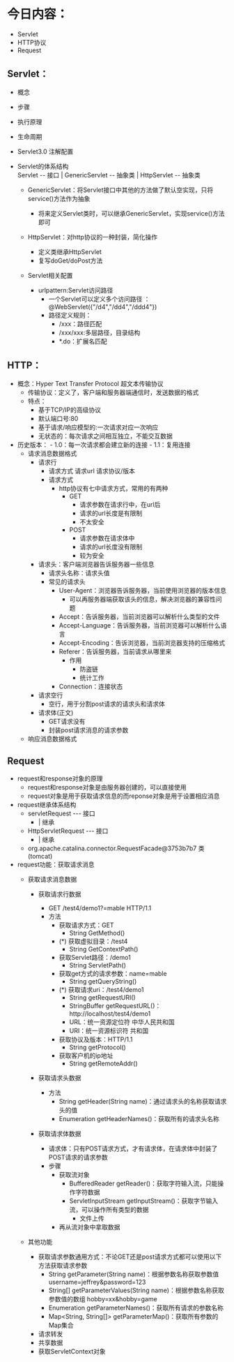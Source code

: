 # 今日内容：
- Servlet
- HTTP协议
- Request




## Servlet：
- 概念
- 步骤
- 执行原理
- 生命周期
- Servlet3.0 注解配置
- Servlet的体系结构	
    Servlet -- 接口
        |
    GenericServlet -- 抽象类
        |
    HttpServlet  -- 抽象类

    - GenericServlet：将Servlet接口中其他的方法做了默认空实现，只将service()方法作为抽象
        - 将来定义Servlet类时，可以继承GenericServlet，实现service()方法即可

    - HttpServlet：对http协议的一种封装，简化操作
        - 定义类继承HttpServlet
        - 复写doGet/doPost方法
	
	- Servlet相关配置
		- urlpattern:Servlet访问路径
			- 一个Servlet可以定义多个访问路径 ： @WebServlet({"/d4","/dd4","/ddd4"})
			- 路径定义规则：
				- /xxx：路径匹配
				- /xxx/xxx:多层路径，目录结构
				- *.do：扩展名匹配

## HTTP：
- 概念：Hyper Text Transfer Protocol 超文本传输协议
    - 传输协议：定义了，客户端和服务器端通信时，发送数据的格式
    - 特点：
        - 基于TCP/IP的高级协议
        - 默认端口号:80
        - 基于请求/响应模型的:一次请求对应一次响应
        - 无状态的：每次请求之间相互独立，不能交互数据
- 历史版本：
        - 1.0：每一次请求都会建立新的连接
        - 1.1：复用连接
    - 请求消息数据格式
        - 请求行
            - 请求方式 请求url 请求协议/版本
            - 请求方式
                - http协议有七中请求方式，常用的有两种
                    - GET
                        - 请求参数在请求行中，在url后
                        - 请求的url长度是有限制
                        - 不太安全
                    - POST
                        - 请求参数在请求体中
                        - 请求的url长度没有限制
                        - 较为安全
        - 请求头：客户端浏览器告诉服务器一些信息
            - 请求头名称：请求头值
            - 常见的请求头
                - User-Agent：浏览器告诉服务器，当前使用浏览器的版本信息
                    - 可以再服务器端获取该头的信息，解决浏览器的兼容性问题
                - Accept：告诉服务器，当前浏览器可以解析什么类型的文件
                - Accept-Language：告诉服务器，当前浏览器可以解析什么语言
                - Accept-Encoding：告诉浏览器，当前浏览器支持的压缩格式
                - Referer：告诉服务器，当前请求从哪里来
                    - 作用
                        - 防盗链
                        - 统计工作
                - Connection：连接状态
        - 请求空行
            - 空行，用于分割post请求的请求头和请求体
        - 请求体(正文)
            - GET请求没有
            - 封装post请求消息的请求参数
    - 响应消息数据格式



## Request

- request和response对象的原理
  - request和response对象是由服务器创建的，可以直接使用
  - request对象是用于获取请求信息的而reponse对象是用于设置相应消息
- request继承体系结构
  - servletRequest       --- 接口
    - |		继承
  - HttpServletRequest   --- 接口
    - |		继承
  - org.apache.catalina.connector.RequestFacade@3753b7b7 类 (tomcat)
- request功能：获取请求消息
    - 获取请求消息数据
        - 获取请求行数据
            - GET /test4/demo1?=mable HTTP/1.1
            - 方法
                - 获取请求方式：GET
                    - String GetMethod()
                - (*) 获取虚拟目录：/test4
                    - String GetContextPath()
                - 获取Servlet路径：/demo1
                    - String ServletPath()
                - 获取get方式的请求参数：name=mable
                    - String getQueryString()
                - (*) 获取请求uri：/test4/demo1
                    - String getRequestURI()
                    - StringBuffer getRequestURL()：http://localhost/test4/demo1
                    - URL：统一资源定位符       中华人民共和国
                    - URI：统一资源标识符       共和国
                - 获取协议及版本：HTTP/1.1
                    - String getProtocol()
                - 获取客户机的ip地址
                    - String getRemoteAddr()
        - 获取请求头数据
            - 方法
                - String getHeader(String name)：通过请求头的名称获取请求头的值
                - Enumeration<String> getHeaderNames()：获取所有的请求头名称
                
        - 获取请求体数据
            - 请求体：只有POST请求方式，才有请求体，在请求体中封装了POST请求的请求参数
            - 步骤
                - 获取流对象
                    - BufferedReader getReader()：获取字符输入流，只能操作字符数据
                    - ServletInputStream getInputStream()：获取字节输入流，可以操作所有类型的数据
                        - 文件上传
                - 再从流对象中拿取数据
                
    - 其他功能
        - 获取请求参数通用方式：不论GET还是post请求方式都可以使用以下方法获取请求参数
            - String getParameter(String name)：根据参数名称获取参数值      username=jeffrey&password=123
            - String[] getParameterValues(String name)：根据参数名称获取参数值的数组       hobby=xx&hobby=game
            - Enumeration<String> getParameterNames()：获取所有请求的参数名称
            - Map<String, String[]> getParameterMap()：获取所有参数的Map集合
        - 请求转发
        - 共享数据
        - 获取ServletContext对象